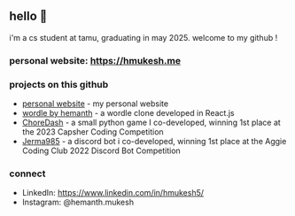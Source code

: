 ## hello 👋
i'm a cs student at tamu, graduating in may 2025. welcome to my github !

### personal website: https://hmukesh.me

### projects on this github
- [personal website](https://github.com/hmukesh5/hmukesh5.github.io) - my personal website
- [wordle by hemanth](https://github.com/hmukesh5/wordle-clone) - a wordle clone developed in React.js
- [ChoreDash](https://github.com/prknezek/ChoreDash) - a small python game I co-developed, winning 1st place at the 2023 Capsher Coding Competition
- [Jerma985](https://github.com/prknezek/Jerma985Bot) - a discord bot i co-developed, winning 1st place at the Aggie Coding Club 2022 Discord Bot Competition

### connect  
- LinkedIn: https://www.linkedin.com/in/hmukesh5/
- Instagram: @hemanth.mukesh
